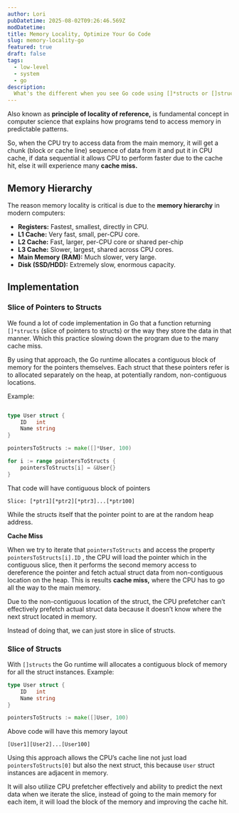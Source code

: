 ```yaml
---
author: Lori
pubDatetime: 2025-08-02T09:26:46.569Z
modDatetime:
title: Memory Locality, Optimize Your Go Code
slug: memory-locality-go
featured: true
draft: false
tags:
  - low-level
  - system
  - go
description:
  What's the different when you see Go code using []*structs or []structs? Choosing which approach and understand what happen behind that code is important when you want to write high performance code.
---
```


Also known as **principle of locality of reference,** is fundamental concept in computer science that explains how programs tend to access memory in predictable patterns.

So, when the CPU try to access data from the main memory, it will get a chunk (block or cache line) sequence of data from it and put it in CPU cache, if data sequential it allows CPU to perform faster due to the cache hit, else it will experience many **cache miss.**

## Memory Hierarchy

The reason memory locality is critical is due to the **memory hierarchy** in modern computers:

- **Registers:** Fastest, smallest,  directly in CPU.
- **L1 Cache:** Very fast, small, per-CPU core.
- **L2 Cache:** Fast, larger, per-CPU core or shared per-chip
- **L3 Cache:** Slower, largest, shared across CPU cores.
- **Main Memory (RAM):** Much slower, very large.
- **Disk (SSD/HDD):** Extremely slow, enormous capacity.

## Implementation

### Slice of Pointers to Structs

We found a lot of code implementation in Go that a function returning `[]*structs` (slice of pointers to structs) or the way they store the data in that manner. Which this practice slowing down the program due to the many cache miss.

By using that approach, the Go runtime allocates a contiguous block of memory for the pointers themselves. Each struct that these pointers refer is to allocated separately on the heap, at potentially random, non-contiguous locations.

Example:

```go

type User struct {
	ID   int
	Name string
}

pointersToStructs := make([]*User, 100)

for i := range pointersToStructs {
	pointersToStructs[i] = &User{}
}
```

That code will have contiguous block of pointers

`Slice: [*ptr1][*ptr2][*ptr3]...[*ptr100]`

While the structs itself that the pointer point to are at the random heap address.

**Cache Miss**

When we try to iterate that `pointersToStructs`  and access the property `pointersToStructs[i].ID` , the CPU will load the pointer which in the contiguous slice, then it performs the second memory access to dereference the pointer and fetch actual struct data from non-contiguous location on the heap. This is results **cache miss,** where the CPU has to go all the way to the main memory.

Due to the non-contiguous location of the struct, the CPU prefetcher can’t effectively prefetch actual struct data because it doesn’t know where the next struct located in memory.

Instead of doing that, we can just store in slice of structs.

### Slice of Structs

With `[]structs` the Go runtime will allocates a contiguous block of memory for all the struct instances. Example:

```go
type User struct {
	ID   int
	Name string
}

pointersToStructs := make([]User, 100)
```

Above code will have this memory layout

`[User1][User2]...[User100]`

Using this approach allows the CPU’s cache line not just load `pointersToStructs[0]` but also the next struct, this because `User` struct instances are adjacent in memory.

It will also utilize CPU prefetcher effectively and ability to predict the next data when we iterate the slice, instead of going to the main memory for each item, it will load the block of the memory and improving the cache hit.

